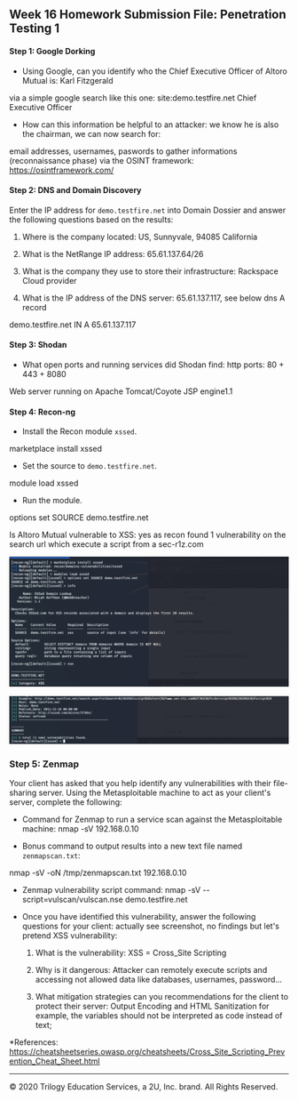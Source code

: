 ## Week 16 Homework Submission File: Penetration Testing 1

#### Step 1: Google Dorking


- Using Google, can you identify who the Chief Executive Officer of Altoro Mutual is: Karl Fitzgerald

via a simple google search like this one: site:demo.testfire.net Chief Executive Officer

- How can this information be helpful to an attacker: we know he is also the chairman, we can now search for:

email addresses, usernames, paswords to gather informations (reconnaissance phase) via the OSINT framework: https://osintframework.com/


#### Step 2: DNS and Domain Discovery

Enter the IP address for `demo.testfire.net` into Domain Dossier and answer the following questions based on the results:

  1. Where is the company located: US, Sunnyvale, 94085 California

  2. What is the NetRange IP address: 65.61.137.64/26

  3. What is the company they use to store their infrastructure: Rackspace Cloud provider

  4. What is the IP address of the DNS server: 65.61.137.117, see below dns A record
  
demo.testfire.net	IN	A	65.61.137.117

#### Step 3: Shodan

- What open ports and running services did Shodan find: http ports: 80 + 443 + 8080

Web server running on Apache Tomcat/Coyote JSP engine1.1

#### Step 4: Recon-ng

- Install the Recon module `xssed`. 

marketplace install xssed

- Set the source to `demo.testfire.net`. 

module load xssed

- Run the module. 

options set SOURCE demo.testfire.net

Is Altoro Mutual vulnerable to XSS: yes as recon found 1 vulnerability on the search url which execute a script from a sec-r1z.com

![recon install](/RECON-NG-1.PNG "recon install")

![recon result](RECON-NG-2.PNG "recon result")

### Step 5: Zenmap

Your client has asked that you help identify any vulnerabilities with their file-sharing server. Using the Metasploitable machine to act as your client's server, complete the following:

- Command for Zenmap to run a service scan against the Metasploitable machine: nmap -sV 192.168.0.10
 
- Bonus command to output results into a new text file named `zenmapscan.txt`:

nmap -sV -oN /tmp/zenmapscan.txt 192.168.0.10

- Zenmap vulnerability script command: nmap -sV --script=vulscan/vulscan.nse demo.testfire.net

- Once you have identified this vulnerability, answer the following questions for your client: actually see screenshot, no findings but let's pretend XSS vulnerability:

  1. What is the vulnerability: XSS = Cross_Site Scripting

  2. Why is it dangerous: Attacker can remotely execute scripts and accessing not allowed data like databases, usernames, password...

  3. What mitigation strategies can you recommendations for the client to protect their server: Output Encoding and HTML Sanitization for example, the variables should not be interpreted as code instead of text;
  
 *References: https://cheatsheetseries.owasp.org/cheatsheets/Cross_Site_Scripting_Prevention_Cheat_Sheet.html
  

---
© 2020 Trilogy Education Services, a 2U, Inc. brand. All Rights Reserved.  
